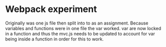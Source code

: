 # Webpack experiment

Originally was one js file then split into to as an assignment. Because variables and functions were in one file the var worked. var are now locked in a function and thus the mvc.js needs to be updated to account for var being inside a function in order for this to work.
